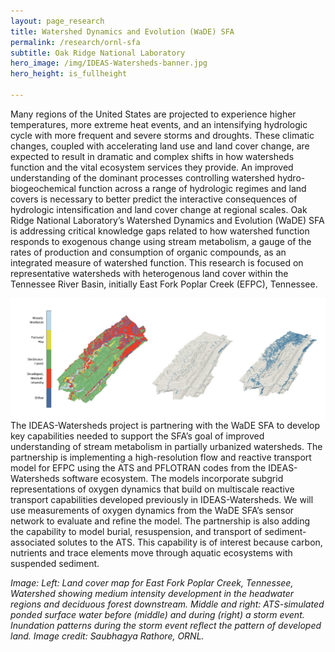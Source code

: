 ```yaml
---
layout: page_research
title: Watershed Dynamics and Evolution (WaDE) SFA
permalink: /research/ornl-sfa
subtitle: Oak Ridge National Laboratory
hero_image: /img/IDEAS-Watersheds-banner.jpg
hero_height: is_fullheight

---
```


Many regions of the United States are projected to experience higher temperatures, more extreme heat events, and an intensifying hydrologic cycle with more frequent and severe storms and droughts. These climatic changes, coupled with accelerating land use and land cover change, are expected to result in dramatic and complex shifts in how watersheds function and the vital ecosystem services they provide. An improved understanding of the dominant processes controlling watershed hydro-biogeochemical function across a range of hydrologic regimes and land covers is necessary to better predict the interactive consequences of hydrologic intensification and land cover change at regional scales. Oak Ridge National Laboratory’s Watershed Dynamics and Evolution (WaDE) SFA is addressing critical knowledge gaps related to how watershed function responds to exogenous change using stream metabolism, a gauge of the rates of production and consumption of organic compounds, as an integrated measure of watershed function. This research is focused on representative watersheds with heterogenous land cover within the Tennessee River Basin, initially East Fork Poplar Creek (EFPC), Tennessee.

<img width="850" src="/../img/wade-east-fork-ornl-highres.jpg" align="right">

The IDEAS-Watersheds project is partnering with the WaDE SFA to develop key capabilities needed to support the SFA’s goal of improved understanding of stream metabolism in partially urbanized watersheds. The partnership is implementing a high-resolution flow and reactive transport model for EFPC using the ATS and PFLOTRAN codes from the IDEAS-Watersheds software ecosystem. The models incorporate subgrid representations of oxygen dynamics that build on multiscale reactive transport capabilities developed previously in IDEAS-Watersheds. We will use measurements of oxygen dynamics from the WaDE SFA’s sensor network to evaluate and refine the model. The partnership is also adding the capability to model burial, resuspension, and transport of sediment-associated solutes to the ATS. This capability is of interest because carbon, nutrients and trace elements move through aquatic ecosystems with suspended sediment. 


*Image: Left: Land cover map for East Fork Poplar Creek, Tennessee, Watershed showing medium intensity development in the headwater regions and deciduous forest downstream. Middle and right: ATS-simulated ponded surface water before (middle) and during (right) a storm event. Inundation patterns during the storm event reflect the pattern of developed land. Image credit: Saubhagya Rathore, ORNL.*

[Painter]: https://agupubs.onlinelibrary.wiley.com/doi/full/10.1029/2018WR022831

